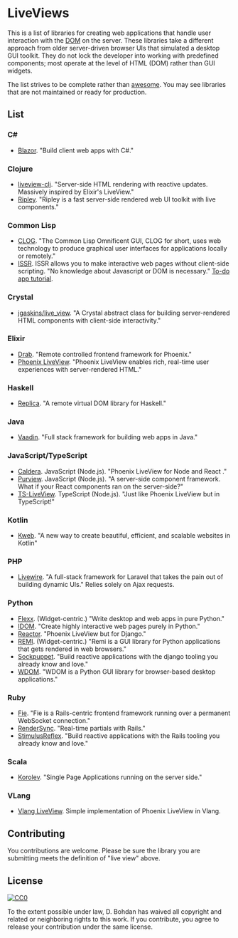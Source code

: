 # LiveViews

This is a list of libraries for creating web applications that handle user interaction with the [DOM](https://en.wikipedia.org/wiki/Document\_Object\_Model) on the server.  These libraries take a different approach from older server-driven browser UIs that simulated a desktop GUI toolkit.  They do not lock the developer into working with predefined components; most operate at the level of HTML (DOM) rather than GUI widgets.

The list strives to be complete rather than [awesome](https://github.com/sindresorhus/awesome).  You may see libraries that are not maintained or ready for production.

## List

### C#

* [Blazor](https://dotnet.microsoft.com/apps/aspnet/web-apps/client).  "Build client web apps with C#."

### Clojure

* [liveview\-clj](https://github.com/prepor/liveview-clj). "Server-side HTML rendering with reactive updates. Massively inspired by Elixir's LiveView."
* [Ripley](https://github.com/tatut/ripley). "Ripley is a fast server-side rendered web UI toolkit with live components."

### Common Lisp

* [CLOG](https://github.com/rabbibotton/clog).  "The Common Lisp Omnificent GUI, CLOG for short, uses web technology to produce graphical user interfaces for applications locally or remotely."
* [ISSR](https://github.com/interactive-ssr/client/blob/master/main.org/).  ISSR allows you to make interactive web pages without client-side scripting.  "No knowledge about Javascript or DOM is necessary."  [To-do app tutorial](http://cjackson.tk/todo-tutorial).

### Crystal

* [jgaskins/live\_view](https://github.com/jgaskins/live\_view).  "A Crystal abstract class for building server-rendered HTML components with client-side interactivity."

### Elixir

* [Drab](https://github.com/grych/drab).  "Remote controlled frontend framework for Phoenix."
* [Phoenix LiveView](https://github.com/phoenixframework/phoenix\_live\_view).  "Phoenix LiveView enables rich, real-time user experiences with server-rendered HTML."

### Haskell

* [Replica](https://github.com/pkamenarsky/replica).  "A remote virtual DOM library for Haskell."

### Java

* [Vaadin](https://vaadin.com). "Full stack framework for building web apps in Java."

### JavaScript/TypeScript

* [Caldera](https://github.com/calderajs/caldera-react).  JavaScript (Node.js).  "Phoenix LiveView for Node and React ."
* [Purview](https://github.com/karthikv/purview).  JavaScript (Node.js).  "A server-side component framework. What if your React components ran on the server-side?"
* [TS-LiveView](https://github.com/beenotung/ts-liveview). TypeScript (Node.js). "Just like Phoenix LiveView but in TypeScript!"

### Kotlin

* [Kweb](http://docs.kweb.io/). "A new way to create beautiful, efficient, and scalable websites in Kotlin"

### PHP

* [Livewire](https://github.com/livewire/livewire).  "A full-stack framework for Laravel that takes the pain out of building dynamic UIs."  Relies solely on Ajax requests.

### Python

* [Flexx](https://github.com/flexxui/flexx).  (Widget-centric.)  "Write desktop and web apps in pure Python."
* [IDOM](https://github.com/idom-team/idom).  "Create highly interactive web pages purely in Python."
* [Reactor](https://github.com/edelvalle/reactor).  "Phoenix LiveView but for Django."
* [REMI](https://github.com/dddomodossola/remi).  (Widget-centric.)  "Remi is a GUI library for Python applications that gets rendered in web browsers."
* [Sockpuppet](https://github.com/jonathan-s/django-sockpuppet).  "Build reactive applications with the django tooling you already know and love."
* [WDOM](https://github.com/miyakogi/wdom).  "WDOM is a Python GUI library for browser-based desktop applications."

### Ruby

* [Fie](https://github.com/raen79/fie).  "Fie is a Rails-centric frontend framework running over a permanent WebSocket connection."
* [RenderSync](https://github.com/chrismccord/render\_sync).  "Real-time partials with Rails."
* [StimulusReflex](https://github.com/hopsoft/stimulus\_reflex).  "Build reactive applications with the Rails tooling you already know and love."

### Scala

* [Korolev](https://github.com/fomkin/korolev).  "Single Page Applications running on the server side."

### VLang

* [Vlang LiveView](https://github.com/atomkirk/v-playground). Simple implementation of Phoenix LiveView in Vlang.

## Contributing

You contributions are welcome.  Please be sure the library you are submitting meets the definition of "live view" above.

## License

[![CC0](https://i.creativecommons.org/p/zero/1.0/88x31.png)](https://creativecommons.org/publicdomain/zero/1.0/)

To the extent possible under law, D. Bohdan has waived all copyright and related or neighboring rights to this work.  If you contribute, you agree to release your contribution under the same license.
